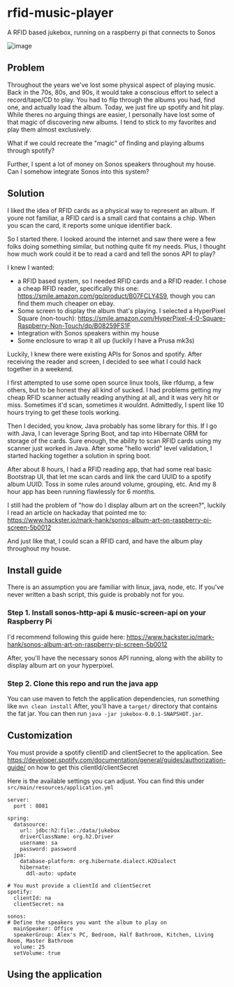 # rfid-music-player
A RFID based jukebox, running on a raspberry pi that connects to Sonos

![image](https://user-images.githubusercontent.com/831457/131868263-39efd503-bf63-4821-8b12-a6bcb1d3fc19.png)

## Problem
Throughout the years we've lost some physical aspect of playing music. Back in the 70s, 80s, and 90s, it would take a conscious effort to select a record/tape/CD to play. You had to flip through the albums you had, find one, and actually load the album. Today, we just fire up spotify and hit play. While theres no arguing things are easier, I personally have lost some of that magic of discovering new albums. I tend to stick to my favorites and play them almost exclusively.

What if we could recreate the "magic" of finding and playing albums through spotify?

Further, I spent a lot of money on Sonos speakers throughout my house. Can I somehow integrate Sonos into this system?

## Solution
I liked the idea of RFID cards as a physical way to represent an album. If youre not familiar, a RFID card is a small card that contains a chip. When you scan the card, it reports some unique identifier back.

So I started there. I looked around the internet and saw there were a few folks doing something similar, but nothing quite fit my needs. Plus, I thought how much work could it be to read a card and tell the sonos API to play?

I knew I wanted:
- a RFID based system, so I needed RFID cards and a RFID reader. I chose a cheap RFID reader, specifically this one: https://smile.amazon.com/gp/product/B07FCLY4S9, though you can find them much cheaper on ebay.
- Some screen to display the album that's playing. I selected a HyperPixel Square (non-touch): https://smile.amazon.com/HyperPixel-4-0-Square-Raspberry-Non-Touch/dp/B08259FS1F
- Integration with Sonos speakers within my house
- Some enclosure to wrap it all up (luckily I have a Prusa mk3s)

Luckily, I knew there were existing APIs for Sonos and spotify. After receiving the reader and screen, I decided to see what I could hack together in a weekend.

I first attempted to use some open source linux tools, like rfdump, a few others, but to be honest they all kind of sucked. I had problems getting my cheap RFID scanner actually reading anything at all, and it was very hit or miss. Sometimes it'd scan, sometimes it wouldnt. Admittedly, I spent like 10 hours trying to get these tools working.

Then I decided, you know, Java probably has some library for this. If I go with Java, I can leverage Spring Boot, and tap into Hibernate ORM for storage of the cards. Sure enough, the ability to scan RFID cards using my scanner just worked in Java. After some "hello world" level validation, I started hacking together a solution in spring boot.

After about 8 hours, I had a RFID reading app, that had some real basic Bootstrap UI, that let me scan cards and link the card UUID to a spotify album UUID. Toss in some rules around volume, grouping, etc. And my 8 hour app has been running flawlessly for 6 months.

I still had the problem of "how do I display album art on the screen?", luckily I read an article on hackaday that pointed me to: https://www.hackster.io/mark-hank/sonos-album-art-on-raspberry-pi-screen-5b0012

And just like that, I could scan a RFID card, and have the album play throughout my house.

## Install guide
There is an assumption you are familiar with linux, java, node, etc. If you've never written a bash script, this guide is probably not for you.

### Step 1. Install sonos-http-api & music-screen-api on your Raspberry Pi
I'd recommend following this guide here: https://www.hackster.io/mark-hank/sonos-album-art-on-raspberry-pi-screen-5b0012

After, you'll have the necessary sonos API running, along with the ability to display album art on your hyperpixel.

### Step 2. Clone this repo and run the java app
You can use maven to fetch the application dependencies, run something like `mvn clean install`
After, you'll have a `target/` directory that contains the fat jar. You can then run `java -jar jukebox-0.0.1-SNAPSHOT.jar`.

## Customization
You must provide a spotify clientID and clientSecret to the application. See https://developer.spotify.com/documentation/general/guides/authorization-guide/ on how to get this clientId/clientSecret

Here is the available settings you can adjust. You can find this under `src/main/resources/application.yml`

```
server:
  port : 8081

spring:
  datasource:
    url: jdbc:h2:file:./data/jukebox
    driverClassName: org.h2.Driver
    username: sa
    password: password
  jpa:
    database-platform: org.hibernate.dialect.H2Dialect
    hibernate:
      ddl-auto: update

# You must provide a clientId and clientSecret
spotify:
  clientId: na
  clientSecret: na

sonos:
# Define the speakers you want the album to play on
  mainSpeaker: Office
  speakerGroup: Alex's PC, Bedroom, Half Bathroom, Kitchen, Living Room, Master Bathroom
  volume: 25
  setVolume: true
```


## Using the application
